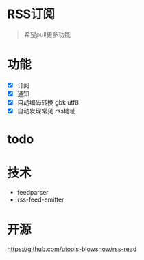 # RSS订阅
> 希望pull更多功能

# 功能
- [x] 订阅
- [x] 通知
- [x] 自动编码转换 gbk utf8
- [x] 自动发现常见 rss地址

# todo

# 技术
- feedparser
- rss-feed-emitter

# 开源
https://github.com/utools-blowsnow/rss-read
